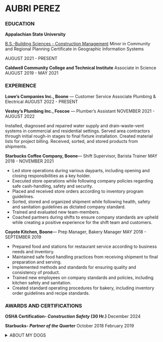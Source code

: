 # **AUBRI PEREZ** 


### EDUCATION

**Appalachian State University**

[B.S.-Building Sciences - Construction Management](https://www.appstate.edu/academics/majors/id/building-sciences-construction-management
)
Minor in Community and Regional Planning
Certificate in Geographic Information Systems

AUGUST 2021 - PRESENT

**Caldwell Community College and Technical Institute**
 Associate in Science
AUGUST 2019 - MAY 2021





### EXPERIENCE
**Lowe’s Companies Inc., Boone** — Customer Service Associate Plumbing & Electrical
AUGUST 2022 - PRESENT

**Vestey’s Plumbing Inc., Foscoe** — Plumber’s Assistant
NOVEMBER 2021 - AUGUST 2022

Installed, diagnosed and repaired water supply and drain-waste-vent systems in commercial and residential settings. Served area contractors through  initial rough-in stages to final fixture installation. Created material lists for project billing. Received, sorted, and stored products from shipments. 

**Starbucks Coffee Company, Boone**— Shift Supervisor, Barista Trainer
MAY 2018 - NOVEMBER 2021

* Led store operations during various dayparts, including opening and closing responsibilities as a key holder. 
* Executed store operations while following company policies regarding safe cash-handling, safety and security.
 * Placed and received store orders according to inventory program guidelines. 
 * Sorted, stored and organized shipment while following health, safety and sanitation guidelines as dictated company standard. 
 * Trained and evaluated new team-members. 
 * Coached partners during shifts to ensure company standards are upheld while creating a positive experience for the shift team and customers. 

**Coyote Kitchen, Boone**— Prep Manager, Bakery Manager
MAY 2018 - SEPTEMBER 2019
  * Prepared food and stations for restaurant service according to business needs and inventory.
  * Maintained safe food handling practices from receiving shipment to final preparation and serving.
  * Implemented methods and standards for ensuring quality and consistency of product.
  * Trained new employees on company standards and policies, including kitchen safety and sanitation. 
  * Created standard operating procedures for bakery, including inventory order guidelines and recipe standards.




### AWARDS AND CERTIFICATIONS
**OSHA Certification- *Construction Safety* (30 Hr.)**
        December 2024

**Starbucks- *Partner of the Quarter***
        October 2018
        February 2019


<details>
<summary> ABOUT MY DOGS </summary>

### **AMIGO**

<img src="img\amigo.jpg" alt="AMigo" width="500" height="600">

  * Migo
  * Migos
  * Omeegoh
  * Meegus
  * Schmeagle
  * Little Dawg

### **LEVY**
  * Leven
  * Leviathan
  * Leviticus
  * Leavened Bread
  * LevyBo
  * Flev

  <img src="img\levy.jpg" alt="Levy" width="500" height="600">
